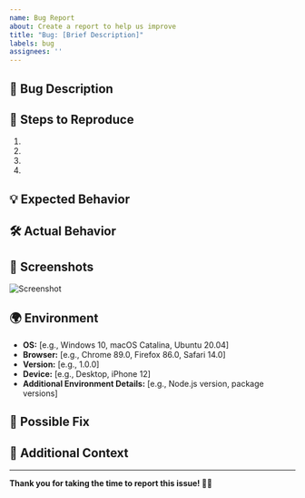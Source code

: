 ```yaml
---
name: Bug Report
about: Create a report to help us improve
title: "Bug: [Brief Description]"
labels: bug
assignees: ''
---
```


## 🐛 Bug Description

<!--
Provide a clear and concise description of what the bug is.
-->

## 🔎 Steps to Reproduce

<!--
List the steps to reproduce the behavior:
1. Go to '...'
2. Click on '...'
3. Scroll down to '...'
4. See error
-->

1. 
2. 
3. 
4. 

## 💡 Expected Behavior

<!--
Describe what you expected to happen.
-->

## 🛠️ Actual Behavior

<!--
Describe what actually happened.
-->

## 📸 Screenshots

<!--
If applicable, add screenshots to help explain your problem.
-->

![Screenshot](https://example.com/screenshot.png)

## 🌍 Environment

<!--
Please complete the following information. You can also add more details if necessary.
-->

- **OS:** [e.g., Windows 10, macOS Catalina, Ubuntu 20.04]
- **Browser:** [e.g., Chrome 89.0, Firefox 86.0, Safari 14.0]
- **Version:** [e.g., 1.0.0]
- **Device:** [e.g., Desktop, iPhone 12]
- **Additional Environment Details:** [e.g., Node.js version, package versions]

## 🔄 Possible Fix

<!--
If you have any suggestions to fix the bug, please describe them here.
-->

## 📄 Additional Context

<!--
Add any other context about the problem here.
-->

---

**Thank you for taking the time to report this issue! 🐛✨**

